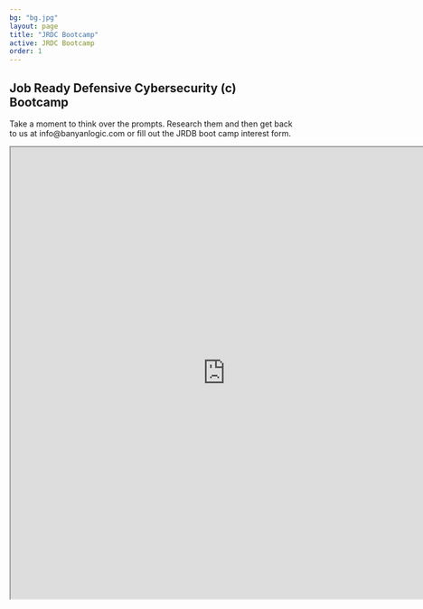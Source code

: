 ```yaml
---
bg: "bg.jpg"
layout: page
title: "JRDC Bootcamp"
active: JRDC Bootcamp
order: 1
---
```

## Job Ready Defensive Cybersecurity (c) Bootcamp
<p>
Take a moment to think over the prompts. Research them and then get back to us at info@banyanlogic.com or fill out the JRDB boot camp interest form.
<p>
<div>
<iframe width="760px" height="800px" src="https://sway.office.com/s/tGY8DyDZB6qsbOH4/embed" ></iframe>
</div>

